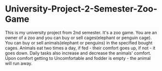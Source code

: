 # University-Project-2-Semester-Zoo-Game
 This is my university project from 2nd semester. 
 It's a zoo game. You are an owner of a zoo and you can buy or sell cages(elephant or penguin cage).
 You can buy or sell animals(elephant or penguins) in the specified bought cages.
 Animals eat two times a day, if fed - their comfort goes up, if not - it goes down.
 Daily tasks also increase and decrease the animals' comfort.
 Upon comfort getting to Uncomfortable and fodder is empty - the animal will run away.
